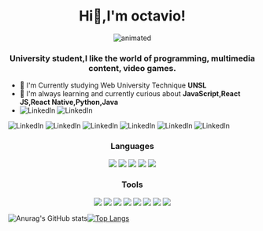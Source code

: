 
<h1 align="center">Hi👋,I'm octavio!</h1>




 
<p align="center">
  <img src="https://user-images.githubusercontent.com/66325928/199412813-9a6b069a-4457-4400-9db8-40d18ec13232.gif" alt="animated"/>
</p>


<h3 align="center">University student,I like the world of programming, multimedia content, video games.</h3>


- 🔭 I'm Currently studying Web University Technique **UNSL**
- 🌱 I'm always learning and currently curious about **JavaScript,React JS,React Native,Python,Java**
- </a><img src="https://img.shields.io/badge/LinkedIn-0077B5?style=for-the-badge&logo=linkedin&logoColor=white" alt="LinkedIn" data-canonical src="https://soundcloud.com/upload" style="max-width:100%;"></a>
</a><img src="https://img.shields.io/badge/Gmail-D14836?style=for-the-badge&logo=gmail&logoColor=white" alt="LinkedIn" data-canonical src="https://www.linkedin.com/in/octavio-riccardo/" style="max-width:100%;"></a>

</a><img src="https://img.shields.io/badge/MDN_Web_Docs-black?style=for-the-badge&logo=mdnwebdocs&logoColor=white" alt="LinkedIn" data-canonical src="https://soundcloud.com/upload" style="max-width:100%;"></a>
</a><img src="https://img.shields.io/badge/Steam-000000?style=for-the-badge&logo=steam&logoColor=white" alt="LinkedIn" data-canonical src="https://www.linkedin.com/in/octavio-riccardo/" style="max-width:100%;"></a>
</a><img src="https://img.shields.io/badge/SoundCloud-FF3300?style=for-the-badge&logo=soundcloud&logoColor=white" alt="LinkedIn" data-canonical src="https://soundcloud.com/upload" style="max-width:100%;"></a>
</a><img src="https://img.shields.io/badge/Eclipse-2C2255?style=for-the-badge&logo=eclipse&logoColor=white" alt="LinkedIn" data-canonical src="https://soundcloud.com/upload" style="max-width:100%;"></a>
</a><img src="https://img.shields.io/badge/Visual_Studio_Code-0078D4?style=for-the-badge&logo=visual%20studio%20code&logoColor=white" alt="LinkedIn" data-canonical src="https://soundcloud.com/upload" style="max-width:100%;"></a>
</a><img src="https://img.shields.io/badge/-Hackerrank-2EC866?style=for-the-badge&logo=HackerRank&logoColor=white" alt="LinkedIn" data-canonical src="https://soundcloud.com/upload" style="max-width:100%;"></a>
















<h3 align="center">Languages</h3>
<p align="center">
  <a href="https://devdocs.io/c/" target="_blank"><img src="https://img.shields.io/badge/C-00599C?style=for-the-badge&logo=c&logoColor=white"/></a>
  <a href="https://docs.oracle.com/en/java/"><img src="https://img.shields.io/badge/TypeScript-007ACC?style=for-the-badge&logo=typescript&logoColor=white"/></a>
  <a href="https://www.python.org/"><img src="https://img.shields.io/badge/Python-FFD43B?style=for-the-badge&logo=python&logoColor=blue"/></a>
  <a href="https://developer.mozilla.org/es/docs/Web/JavaScript"><img src="https://img.shields.io/badge/JavaScript-323330?style=for-the-badge&logo=javascript&logoColor=F7DF1E"/></a>
  <a href="https://www.typescriptlang.org/"> <img src="https://img.shields.io/badge/TypeScript-007ACC?style=for-the-badge&logo=typescript&logoColor=white"/></a>
 
 
</p>
<h3 align="center">Tools</h3>
<p align="center">
  <a href="https://git-scm.com/"><img src="https://skillicons.dev/icons?i=git"/></a>
  <a href="https://developer.mozilla.org/es/docs/Web/CSS"><img src="https://skillicons.dev/icons?i=css"/></a>
  <a href="https://getbootstrap.com/"><img src="https://skillicons.dev/icons?i=bootstrap"/></a>
  <a href="https://beta.es.reactjs.org/"><img src="https://skillicons.dev/icons?i=react"/></a>
  <a href="https://code.visualstudio.com/"><img src="https://skillicons.dev/icons?i=vscode"/></a>
  <a href="https://www.figma.com/design/"><img src="https://skillicons.dev/icons?i=figma"/></a>
  <a href="https://www.sqlite.org/index.html"><img src="https://skillicons.dev/icons?i=sqlite"/></a>
  <a href="https://godotengine.org/"><img src="https://skillicons.dev/icons?i=godot"/></a>
</p>

 ![Anurag's GitHub stats](https://github-readme-stats.vercel.app/api?username=Batvizz&theme=bear&show_icons=true&count_private=true)[![Top Langs](https://github-readme-stats.vercel.app/api/top-langs/?username=Batvizz&layout=compact&theme=bear)](https://github.com/anuraghazra/github-readme-stats)
 







